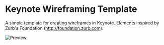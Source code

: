 # Keynote Wireframing Template
A simple template for creating wireframes in Keynote. Elements inspired by Zurb's Foundation (http://foundation.zurb.com).

![Preview](https://github.com/zumwalt/Keynote-Wireframe-Template/blob/master/preview.001.jpg?raw=true)
